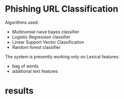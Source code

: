 # Phishing URL Classification

Algorithms used:

*	Multinomial naive bayes classifier
*	Logistic Regression classifier
*	Linear Support Vector Classification
*	Random forest classifier

The system is presently working only on Lexical features:

*	bag of words
*	additional text features


# results
